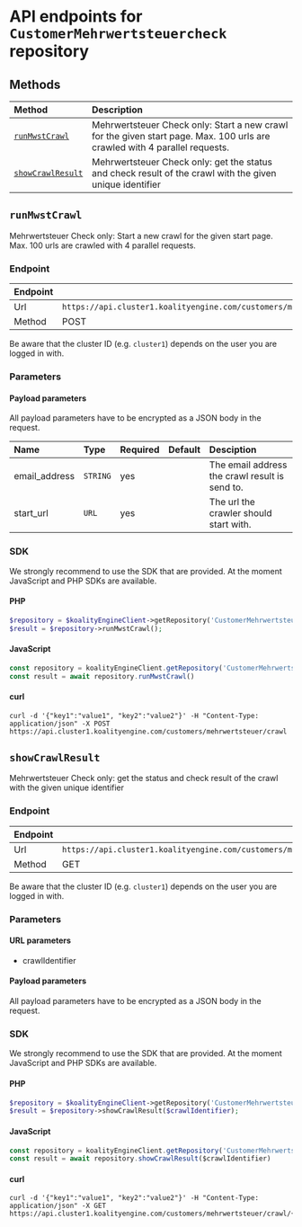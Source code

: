 # API endpoints for `CustomerMehrwertsteuercheck` repository

## Methods

| Method                                        | Description                                                            |
|:----------------------------------------------|:-----------------------------------------------------------------------|
| [`runMwstCrawl`](#runmwstcrawl) | Mehrwertsteuer Check only: Start a new crawl for the given start page. Max. 100 urls are crawled with 4 parallel requests. |
| [`showCrawlResult`](#showcrawlresult) | Mehrwertsteuer Check only: get the status and check result of the crawl with the given unique identifier |


## `runMwstCrawl`

Mehrwertsteuer Check only: Start a new crawl for the given start page. Max. 100 urls are crawled with 4 parallel requests.

### Endpoint
| Endpoint |                                                                       |
|:---------|:----------------------------------------------------------------------|
| Url      | ```https://api.cluster1.koalityengine.com/customers/mehrwertsteuer/crawl```|
| Method   | POST                                      |

Be aware that the cluster ID (e.g. `cluster1`) depends on the user you are logged in with.

### Parameters

#### Payload parameters

All payload parameters have to be encrypted as a JSON body in the request.

| Name                    | Type  | Required  | Default   | Desciption   |
|:----|:------|:----------|:-------------|:-------------|
| email_address  | `STRING` |  yes        |   | The email address the crawl result is send to.           |
| start_url  | `URL` |  yes        |   | The url the crawler should start with.           |

### SDK

We strongly recommend to use the SDK that are provided. At the moment JavaScript and PHP SDKs are available.

#### PHP
```php
$repository = $koalityEngineClient->getRepository('CustomerMehrwertsteuercheck');
$result = $repository->runMwstCrawl();
```

#### JavaScript

```javascript
const repository = koalityEngineClient.getRepository('CustomerMehrwertsteuercheck')
const result = await repository.runMwstCrawl()
```

#### curl

```shell
curl -d '{"key1":"value1", "key2":"value2"}' -H "Content-Type: application/json" -X POST https://api.cluster1.koalityengine.com/customers/mehrwertsteuer/crawl
```


## `showCrawlResult`

Mehrwertsteuer Check only: get the status and check result of the crawl with the given unique identifier

### Endpoint
| Endpoint |                                                                       |
|:---------|:----------------------------------------------------------------------|
| Url      | ```https://api.cluster1.koalityengine.com/customers/mehrwertsteuer/crawl/{crawlIdentifier}```|
| Method   | GET                                      |

Be aware that the cluster ID (e.g. `cluster1`) depends on the user you are logged in with.

### Parameters

#### URL parameters
 - crawlIdentifier

#### Payload parameters

All payload parameters have to be encrypted as a JSON body in the request.


### SDK

We strongly recommend to use the SDK that are provided. At the moment JavaScript and PHP SDKs are available.

#### PHP
```php
$repository = $koalityEngineClient->getRepository('CustomerMehrwertsteuercheck');
$result = $repository->showCrawlResult($crawlIdentifier);
```

#### JavaScript

```javascript
const repository = koalityEngineClient.getRepository('CustomerMehrwertsteuercheck')
const result = await repository.showCrawlResult($crawlIdentifier)
```

#### curl

```shell
curl -d '{"key1":"value1", "key2":"value2"}' -H "Content-Type: application/json" -X GET https://api.cluster1.koalityengine.com/customers/mehrwertsteuer/crawl/{crawlIdentifier}
```

